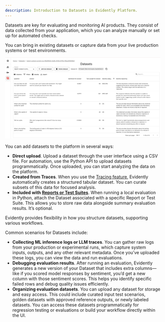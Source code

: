 ```yaml
---
description: Introduction to Datasets in Evidently Platform. 
---   
```


Datasets are key for evaluating and monitoring AI products.
They consist of data collected from your application, which you can analyze manually or set up for automated checks. 

You can bring in existing datasets or capture data from your live production systems or test environments.

![](../.gitbook/assets/cloud/dataset-min.png)

You can add datasets to the platform in several ways:
* **Direct upload**. Upload a dataset through the user interface using a CSV file. For automation, use the Python API to upload datasets programmatically. Once uploaded, you can start analyzing the data on the platform.
* **Created from Traces**. When you use the [Tracing feature](../tracing/tracing_overview.md), Evidently automatically creates a structured tabular dataset. You can curate subsets of this data for focused analysis.
* **Included with [Reports or Test Suites](../tests-and-reports/overview.md)**. When running a local evaluation in Python, attach the Dataset associated with a specific Report or Test Suite. This allows you to store raw data alongside summary evaluation results. It’s optional.

Evidently provides flexibility in how you structure datasets, supporting various workflows. 

Common scenarios for Datasets include:
* **Collecting ML inference logs or LLM traces**. You can gather raw logs from your production or experimental runs, which capture system inputs, outputs, and any other relevant metadata. Once you’ve uploaded these logs, you can view the data and run evaluations.
* **Debugging evaluation results**. After running an evaluation, Evidently generates a new version of your Dataset that includes extra columns—like if you scored model responses by sentiment, you’d get a new column with those sentiment scores. This helps you identify specific failed rows and debug quality issues efficiently.
* **Organizing evaluation datasets**. You can upload any dataset for storage and easy access. This could include curated input test scenarios, golden datasets with approved reference outputs, or newly labeled datasets. You can access these datasets programmatically for regression testing or evaluations or build your workflow directly within the UI.
